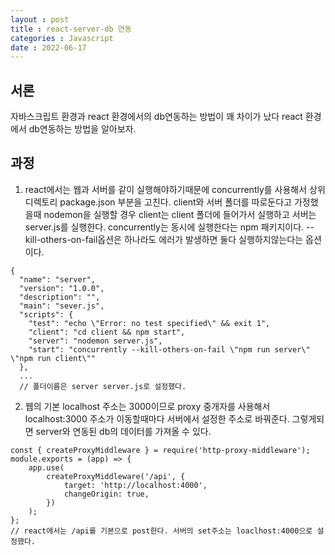 ```yaml
---
layout : post
title : react-server-db 연동
categories : Javascript
date : 2022-06-17
---
```

## 서론

자바스크립트 환경과 react 환경에서의 db연동하는 방법이 꽤 차이가 났다 react 환경에서 db연동하는 방법을 알아보자.

## 과정

1. react에서는 웹과 서버를 같이 실행해야하기때문에 concurrently를 사용해서 상위 디렉토리 package.json 부분을 고친다. client와 서버 폴더를 따로둔다고 가정했을때 nodemon을 실행할 경우 client는 client 폴더에 들어가서 실행하고 서버는 server.js를 실행한다. concurrently는 동시에 실행한다는 npm 패키지이다. --kill-others-on-fail옵션은 하나라도 에러가 발생하면 둘다 실행하지않는다는 옵션이다.<br>

```javascriput
{
  "name": "server",
  "version": "1.0.0",
  "description": "",
  "main": "sever.js",
  "scripts": {
    "test": "echo \"Error: no test specified\" && exit 1",
    "client": "cd client && npm start",
    "server": "nodemon server.js",
    "start": "concurrently --kill-others-on-fail \"npm run server\" \"npm run client\""
  },
  ...
  // 폴더이름은 server server.js로 설정했다.
```

2. 웹의 기본 localhost 주소는 3000이므로 proxy 중개자를 사용해서 localhost:3000 주소가 이동할때마다 서버에서 설정한 주소로 바꿔준다. 그렇게되면 server와 연동된 db의 데이터를 가져올 수 있다.<br>
```javascriput
const { createProxyMiddleware } = require('http-proxy-middleware');
module.exports = (app) => {
	app.use(
		createProxyMiddleware('/api', {
			target: 'http://localhost:4000',
			changeOrigin: true,
		})
	);
};
// react에서는 /api를 기본으로 post한다. 서버의 set주소는 loaclhost:4000으로 설정했다.
```
